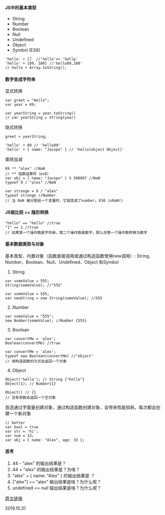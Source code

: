 #### JS中的基本类型
* String
* Number
* Boolean
* Null
* Undefined
* Object
* Symbol (ES6)

```
'hello' + []  //'hello'=> 'hellp'
'hello' + [89, 100] //'hello89,100'
// hello + Array.toString();
```

#### 数字变成字符串
显式转换
```
var greet = "Hello";
var year = 89;

var yearString = year.toString()
// var yearString = String(year)
```

隐式转换
```
greet + yearString;
```
```
'hello' + 89 // 'hello89'
'hello' + { name: "Jacopo" } // 'hello[object Object]'
```

乘除加减
```
89 ** "alex" //NaN
// ** 指数运算符（es6）
var obj = { name: "Jacopo" } % 508897 //NaN
typeof 9 / "alex" //NaN
```
```
var strange = 9 / "alex"
typeof strange //Number
// 当 NaN 被分配给一个变量时，它就变成了number; ES6 isNaN()
```

#### JS弱比较 == 隐形转换
```
"hello" == "hello" //true
"1" == 1 //true
// 如果第一个操作数是字符串，第二个操作数是数字，那么将第一个操作数转换为数字
```

#### 基本数据类型与对象
基本类型、内置对象（函数直接调用或通过构造函数使用new调用）: String、Number、Boolean、Null、Undefined、Object 和Symbol
1. String
```
var someValue = 555;
String(someValue); //"555"
```
```
var someValue = 555;
var newString = new String(someValue); //555
```

2. Number
```
var someValue = "555";
new Number(someValue); //Number {555}
```
3. Boolean
```
var convertMe = 'alex';
Boolean(convertMe) //true
```
```
var convertMe = 'alex';
typeof new Boolean(convertMe) //"object"
// 用构造函数的方式会返回一个对象
```
4. Object
```
Object('hello'); // String {"hello"}
Object(1); // Number{1}
```
```
Object() // {}
// 没有参数会返回一个空对象
```

首选通过字面量创建对象，通过构造函数创建对象，会带来性能损耗，每次都会创建一个新对象
```
// better
var bool = true
var str = 'hi';
var num = 33;
var obj = { name: "Alex", age: 33 };
```

#### 思考
1. 44 - "alex" 的输出结果是？
2. 44 + "alex" 的输出结果是？为啥？
3. "alex" + { name: "Alex" } 的输出结果是 ？
4. ["alex"] == "alex" 输出结果是啥？为什么呢？
5. undefined == null 输出结果是啥？为什么呢？


[原文链接](https://github.com/qq449245884/xiaozhi/issues/128)

2019.10.31